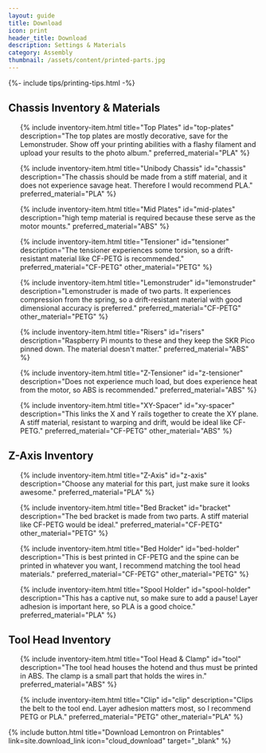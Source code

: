 ```yaml
---
layout: guide
title: Download
icon: print
header_title: Download
description: Settings & Materials
category: Assembly
thumbnail: /assets/content/printed-parts.jpg
---
```


{%- include tips/printing-tips.html -%}

## Chassis Inventory & Materials

<ul class="inventory">
{% include inventory-item.html
title="Top Plates"
id="top-plates"
description="The top plates are mostly decorative, save for the Lemonstruder. Show off your printing
abilities with a flashy filament and upload your results to the photo album."
preferred_material="PLA" %}

{% include inventory-item.html
title="Unibody Chassis"
id="chassis"
description="The chassis should be made from a stiff material, and it does not experience savage heat. Therefore I would
recommend PLA."
preferred_material="PLA" %}

{% include inventory-item.html
title="Mid Plates"
id="mid-plates"
description="high temp material is required because these serve as the motor mounts."
preferred_material="ABS" %}

{% include inventory-item.html
title="Tensioner"
id="tensioner"
description="The tensioner experiences some torsion, so a drift-resistant material like CF-PETG is recommended."
preferred_material="CF-PETG"
other_material="PETG" %}

{% include inventory-item.html
title="Lemonstruder"
id="lemonstruder"
description="Lemonstruder is made of two parts. It experiences compression from the spring, so a drift-resistant
material with good dimensional accuracy is preferred."
preferred_material="CF-PETG"
other_material="PETG" %}

{% include inventory-item.html
title="Risers"
id="risers"
description="Raspberry Pi mounts to these and they keep the SKR Pico pinned down. The material doesn't matter."
preferred_material="ABS" %}

{% include inventory-item.html
title="Z-Tensioner"
id="z-tensioner"
description="Does not experience much load, but does experience heat from the motor, so ABS is recommended."
preferred_material="ABS" %}

{% include inventory-item.html
title="XY-Spacer"
id="xy-spacer"
description="This links the X and Y rails together to create the XY plane. A stiff material, resistant to warping and
drift, would be ideal like CF-PETG."
preferred_material="CF-PETG"
other_material="ABS" %}
</ul>

## Z-Axis Inventory

<ul class="inventory">
{% include inventory-item.html
title="Z-Axis"
id="z-axis"
description="Choose any material for this part, just make sure it looks awesome."
preferred_material="PLA" %}

{% include inventory-item.html
title="Bed Bracket"
id="bracket"
description="The bed bracket is made from two parts. A stiff material like CF-PETG would be ideal."
preferred_material="CF-PETG"
other_material="PETG" %}

{% include inventory-item.html
title="Bed Holder"
id="bed-holder"
description="This is best printed in CF-PETG and the spine can be printed in whatever you want, I recommend matching
the tool head materials."
preferred_material="CF-PETG"
other_material="PETG" %}

{% include inventory-item.html
title="Spool Holder"
id="spool-holder"
description="This has a captive nut, so make sure to add a pause! Layer adhesion is important here, so PLA is a good
choice."
preferred_material="PLA" %}
</ul>

## Tool Head Inventory

<ul class="inventory">
{% include inventory-item.html
title="Tool Head & Clamp"
id="tool"
description="The tool head houses the hotend and thus must be printed in ABS. The clamp is a small part that holds the
wires in."
preferred_material="ABS" %}

{% include inventory-item.html
title="Clip"
id="clip"
description="Clips the belt to the tool end. Layer adhesion matters most, so I recommend PETG or PLA."
preferred_material="PETG"
other_material="PLA" %}
</ul>

<div class="paragraph btn-wrapper">
   {% include button.html 
   title="Download Lemontron on Printables"
   link=site.download_link
   icon="cloud_download"
   target="_blank" %}
</div>
